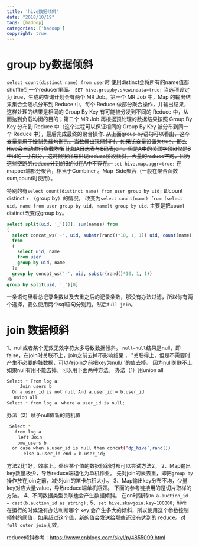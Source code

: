 ```yaml
---
title: 'hive数据倾斜'
date: "2018/10/19"
tags: [hadoop]
categories: ['hadoop']
copyright: true
---
```

# group by数据倾斜
`select count(distinct name) from user`时 使用distinct会将所有的name值都shuffle到一个reducer里面。
`SET hive.groupby.skewindata=true;` 当选项设定为 true，生成的查询计划会有两个 MR Job。第一个 MR Job 中，Map 的输出结果集合会随机分布到 Reduce 中，每个 Reduce 做部分聚合操作，并输出结果，这样处理的结果是相同的 Group By Key 有可能被分发到不同的 Reduce 中，从而达到负载均衡的目的；第二个 MR Job 再根据预处理的数据结果按照 Group By Key 分布到 Reduce 中（这个过程可以保证相同的 Group By Key 被分布到同一个 Reduce 中），最后完成最终的聚合操作.
~~从上面group by语句可以看出，这个变量是用于控制负载均衡的。当数据出现倾斜时，如果该变量设置为true，那么Hive会自动进行负载均衡~~
~~比如A日志表与B码表join，但是A中的关联字段id仅是B中id的一小部分，这时候很容易出现reduce阶段倾斜，大量的reduce空跑，因为这些空跑的reduce分到的B的id在A中不存在。~~
`set hive.map.aggr=true;` 在mapper端部分聚合，相当于Combiner 。Map-Side聚合（一般在聚合函数sum,count时使用）。


特别的有`select count(distinct name) from user group by uid;` 即count distinct + （group by）的情况。
改变为`select count(name) from (select uid, name from user group by uid, name)t group by uid`.
主要是把count distinct改变成group by。
```sql
select split(uid, '_')[0], sum(names) from
(
  select concat_ws('-', uid, substr(rand()*10, 1, 1)) uid, count(name) names
  from 
  (
    select uid, name
    from user
    group by uid, name
  )a
  group by concat_ws('-', uid, substr(rand()*10, 1, 1))
)b
group by split(uid, '_')[0]
```
一条语句里看总记录条数以及去重之后的记录条数，那没有办法过滤，所以你有两个选择，要么使用两个sql语句分别跑，然后`full join`。
# join 数据倾斜
1、null或者某个无效无效字符太多导致数据倾斜。
   `null=null`结果是null，即false，在join时关联不上，join之前去掉不影响结果；
   ''关联得上，但是不需要时产生不必要的脏数据，可以在join之前把key为null/''的值去掉。
   因为null关联不上如果null有用不能去掉，可以用下面两种方法。
   办法（1）用union all
   ```sh
   Select * From log a 
　　　Join users b 
     On a.user_id is not null And a.user_id = b.user_id
　 Union all 
   Select * from log a　where a.user_id is null;
   ```
   办法（2）赋予null值新的随机值
   ```sh
    Select * 
      from log a 
　　 left Join 
       bmw_users b 
     on case when a.user_id is null then concat(‘dp_hive’,rand()) 
　　   else a.user_id end = b.user_id; 
   ```
   方法2比1好，效率上。处理某个值的数据倾斜时都可以尝试方法2。
2、Map输出key数量极少，导致reduce端退化为单机作业。
   先对join的表去重，即把`group by`操作放在join之前，减少join的笛卡尔积大小。
3、Map输出key分布不均，少量key对应大量value，导致reduce端单机瓶颈。
   下面的参考链接用的是切片取样的方法。
4、不同数据类型关联也会产生数据倾斜。 
   在on时强转`On a.auction_id = cast(b.auction_id as string);`
5、`set hive.skewjoin.key=100000;` hive 在运行的时候没有办法判断哪个 key 会产生多大的倾斜，所以使用这个参数控制倾斜的阈值，如果超过这个值，新的值会发送给那些还没有达到的 reduce。对`full outer join`无效。

reduce倾斜参考：https://www.cnblogs.com/skyl/p/4855099.html